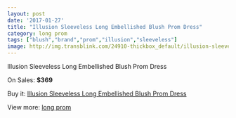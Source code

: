 ```yaml
---
layout: post
date: '2017-01-27'
title: "Illusion Sleeveless Long Embellished Blush Prom Dress"
category: long prom
tags: ["blush","brand","prom","illusion","sleeveless"]
image: http://img.transblink.com/24910-thickbox_default/illusion-sleeveless-long-embellished-blush-prom-dress.jpg
---
```

Illusion Sleeveless Long Embellished Blush Prom Dress

On Sales: **$369**
<a href="https://www.transblink.com/en/long-prom/7859-illusion-sleeveless-long-embellished-blush-prom-dress.html"><amp-img layout="responsive" width="600" height="600" src="//img.transblink.com/24910-thickbox_default/illusion-sleeveless-long-embellished-blush-prom-dress.jpg" alt="Illusion Sleeveless Long Embellished Blush Prom Dress 0" /></a>
<a href="https://www.transblink.com/en/long-prom/7859-illusion-sleeveless-long-embellished-blush-prom-dress.html"><amp-img layout="responsive" width="600" height="600" src="//img.transblink.com/24914-thickbox_default/illusion-sleeveless-long-embellished-blush-prom-dress.jpg" alt="Illusion Sleeveless Long Embellished Blush Prom Dress 1" /></a>
<a href="https://www.transblink.com/en/long-prom/7859-illusion-sleeveless-long-embellished-blush-prom-dress.html"><amp-img layout="responsive" width="600" height="600" src="//img.transblink.com/24913-thickbox_default/illusion-sleeveless-long-embellished-blush-prom-dress.jpg" alt="Illusion Sleeveless Long Embellished Blush Prom Dress 2" /></a>
<a href="https://www.transblink.com/en/long-prom/7859-illusion-sleeveless-long-embellished-blush-prom-dress.html"><amp-img layout="responsive" width="600" height="600" src="//img.transblink.com/24912-thickbox_default/illusion-sleeveless-long-embellished-blush-prom-dress.jpg" alt="Illusion Sleeveless Long Embellished Blush Prom Dress 3" /></a>
<a href="https://www.transblink.com/en/long-prom/7859-illusion-sleeveless-long-embellished-blush-prom-dress.html"><amp-img layout="responsive" width="600" height="600" src="//img.transblink.com/24911-thickbox_default/illusion-sleeveless-long-embellished-blush-prom-dress.jpg" alt="Illusion Sleeveless Long Embellished Blush Prom Dress 4" /></a>

Buy it: [Illusion Sleeveless Long Embellished Blush Prom Dress](https://www.transblink.com/en/long-prom/7859-illusion-sleeveless-long-embellished-blush-prom-dress.html "Illusion Sleeveless Long Embellished Blush Prom Dress")

View more: [long prom](https://www.transblink.com/en/58-long-prom "long prom")